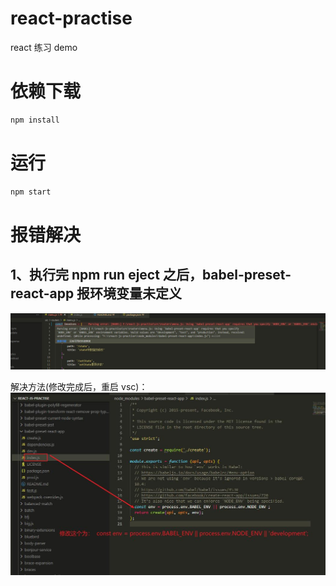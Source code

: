 # react-practise

react 练习 demo

# 依赖下载

```bash
npm install
```

# 运行

```bash
npm start
```

# 报错解决

## 1、执行完 npm run eject 之后，babel-preset-react-app 报环境变量未定义

![](./src/assets/image/error1.jpg)

解决方法(修改完成后，重启 vsc)：
![const env = process.env.BABEL_ENV || process.env.NODE_ENV || 'development';](./src/assets/image/solve1.jpg)
